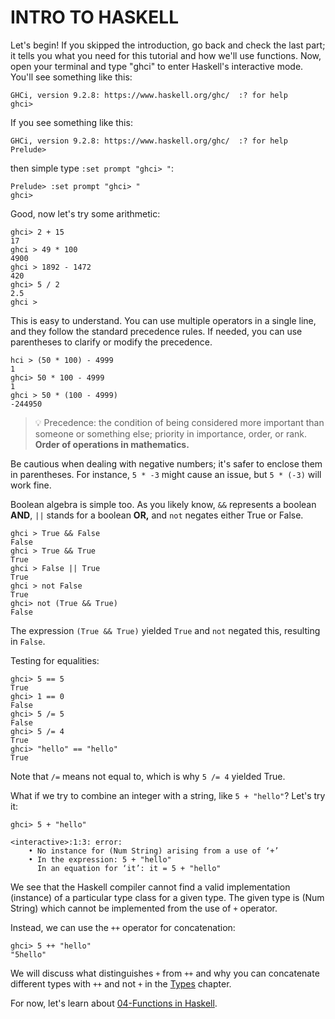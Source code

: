 <head>
    <base href="https://ibnaleem.github.io/Haskell-Simplified/Introduction/" />
</head>

# INTRO TO HASKELL

Let's begin! If you skipped the introduction, go back and check the last part; it tells you what you need for this tutorial and how we'll use functions. Now, open your terminal and type "ghci" to enter Haskell's interactive mode. You'll see something like this:

```
GHCi, version 9.2.8: https://www.haskell.org/ghc/  :? for help
ghci> 
```
If you see something like this:
```
GHCi, version 9.2.8: https://www.haskell.org/ghc/  :? for help
Prelude> 
```
then simple type `:set prompt "ghci> "`:
```
Prelude> :set prompt "ghci> "
ghci> 
```

Good, now let's try some arithmetic:
```
ghci> 2 + 15
17
ghci > 49 * 100
4900
ghci > 1892 - 1472 
420
ghci> 5 / 2 
2.5
ghci >
```
This is easy to understand. You can use multiple operators in a single line, and they follow the standard precedence rules. If needed, you can use parentheses to clarify or modify the precedence.
```
hci > (50 * 100) - 4999
1
ghci> 50 * 100 - 4999
1
ghci > 50 * (100 - 4999)
-244950
```
> 💡 Precedence: the condition of being considered more important than someone or something else; priority in importance, order, or rank. **Order of operations in mathematics.**

Be cautious when dealing with negative numbers; it's safer to enclose them in parentheses. For instance, `5 * -3` might cause an issue, but `5 * (-3)` will work fine.

Boolean algebra is simple too. As you likely know, `&&` represents a boolean **AND**, `||` stands for a boolean **OR,** and `not` negates either True or False.
```
ghci > True && False
False
ghci > True && True
True
ghci > False || True
True
ghci > not False
True
ghci> not (True && True)
False
```
The expression `(True && True)` yielded `True` and `not` negated this, resulting in `False`.

Testing for equalities:
```
ghci> 5 == 5
True
ghci> 1 == 0
False
ghci> 5 /= 5
False
ghci> 5 /= 4
True
ghci> "hello" == "hello"
True
```

Note that `/=` means not equal to, which is why `5 /= 4` yielded True. 

What if we try to combine an integer with a string, like `5 + "hello"`? Let's try it:
```
ghci> 5 + "hello"

<interactive>:1:3: error:
    • No instance for (Num String) arising from a use of ‘+’
    • In the expression: 5 + "hello"
      In an equation for ‘it’: it = 5 + "hello"
```
We see that the Haskell compiler cannot find a valid implementation (instance) of a particular type class for a given type. The given type is (Num String) which cannot be implemented from the use of `+` operator. 

Instead, we can use the `++` operator for concatenation:
```
ghci> 5 ++ "hello"
"5hello"
```
We will discuss what distinguishes `+` from `++` and why you can concatenate different types with `++` and not `+` in the [Types]() chapter.

For now, let's learn about [04-Functions in Haskell](./04-Functions%20in%20Haskell).